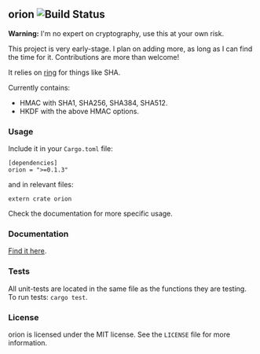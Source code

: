 ## orion ![Build Status](https://travis-ci.org/brycx/orion.svg?branch=master)

**Warning:** I'm no expert on cryptography, use this at your own risk.

This project is very early-stage. I plan on adding
more, as long as I can find the time for it. Contributions are more than welcome!

It relies on [ring](https://github.com/briansmith/ring) for things like SHA.

Currently contains:
* HMAC with SHA1, SHA256, SHA384, SHA512.
* HKDF with the above HMAC options.

### Usage
Include it in your `Cargo.toml` file:
```
[dependencies]
orion = ">=0.1.3"
```
and in relevant files:
```
extern crate orion
```
Check the documentation for more specific usage.
### Documentation
[Find it here](https://docs.rs/orion).

### Tests
All unit-tests are located in the same file as the functions they are testing.
To run tests: `cargo test`.

### License
orion is licensed under the MIT license. See the `LICENSE` file for more information.
